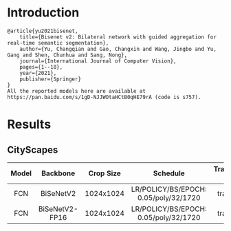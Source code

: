 # Introduction
```
@article{yu2021bisenet,
    title={Bisenet v2: Bilateral network with guided aggregation for real-time semantic segmentation},
    author={Yu, Changqian and Gao, Changxin and Wang, Jingbo and Yu, Gang and Shen, Chunhua and Sang, Nong},
    journal={International Journal of Computer Vision},
    pages={1--18},
    year={2021},
    publisher={Springer}
}
All the reported models here are available at https://pan.baidu.com/s/1gD-NJJWOtaHCtB0qHE79rA (code is s757).
```


# Results

## CityScapes
| Model         | Backbone        | Crop Size  | Schedule                              | Train/Eval Set  | mIoU   | Download                 |
| :-:           | :-:             | :-:        | :-:                                   | :-:             | :-:    | :-:                      |
| FCN           | BiSeNetV2       | 1024x1024  | LR/POLICY/BS/EPOCH: 0.05/poly/32/1720 | train/val       | -      | [model]() &#124; [log]() |
| FCN           | BiSeNetV2-FP16  | 1024x1024  | LR/POLICY/BS/EPOCH: 0.05/poly/32/1720 | train/val       | -      | [model]() &#124; [log]() |